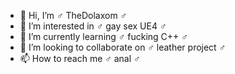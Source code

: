 - 👋 Hi, I’m ♂ TheDolaxom ♂
- 👀 I’m interested in ♂ gay sex UE4 ♂
- 🌱 I’m currently learning ♂ fucking C++ ♂
- 💞️ I’m looking to collaborate on ♂ leather project ♂
- 📫 How to reach me ♂ anal ♂


